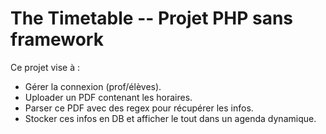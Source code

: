 # The Timetable -- Projet PHP sans framework

Ce projet vise à :

- Gérer la connexion (prof/élèves).
- Uploader un PDF contenant les horaires.
- Parser ce PDF avec des regex pour récupérer les infos.
- Stocker ces infos en DB et afficher le tout dans un agenda dynamique.


